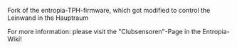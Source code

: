 Fork of the entropia-TPH-firmware, which got modified to control the Leinwand in the Hauptraum

For more information: please visit the "Clubsensoren"-Page in the Entropia-Wiki!
